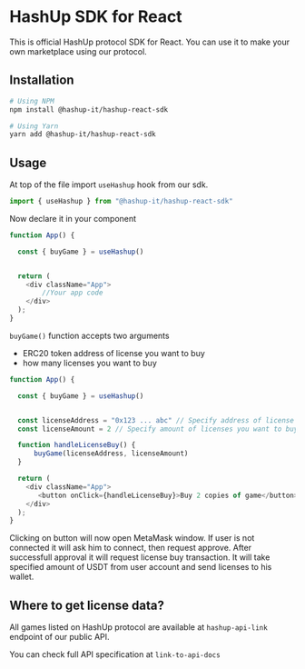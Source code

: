 # HashUp SDK for React

This is official HashUp protocol SDK for React. You can use it to make your own marketplace using our protocol. 

## Installation
```bash
# Using NPM
npm install @hashup-it/hashup-react-sdk

# Using Yarn
yarn add @hashup-it/hashup-react-sdk
```


## Usage

At top of the file import `useHashup` hook from our sdk.

```js
import { useHashup } from "@hashup-it/hashup-react-sdk"
```

Now declare it in your component 

```js
function App() {

  const { buyGame } = useHashup()


  return (
    <div className="App">
        //Your app code
    </div>
  );
}
```

`buyGame()` function accepts two arguments 
- ERC20 token address of license you want to buy
- how many licenses you want to buy


```js
function App() {

  const { buyGame } = useHashup()


  const licenseAddress = "0x123 ... abc" // Specify address of license you want to buy
  const licenseAmount = 2 // Specify amount of licenses you want to buy

  function handleLicenseBuy() { 
      buyGame(licenseAddress, licenseAmount)
  }

  return (
    <div className="App">
       <button onClick={handleLicenseBuy}>Buy 2 copies of game</button>
    </div>
  );
}
```

Clicking on button will now open MetaMask window. If user is not connected it will ask him to connect, then request approve.
After successfull approval it will request license buy transaction. It will take specified amount of USDT from user account and send licenses to his wallet. 

## Where to get license data? 

All games listed on HashUp protocol are available at 
```hashup-api-link``` endpoint of our public API. 

You can check full API specification at ```link-to-api-docs```

